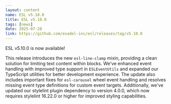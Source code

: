 ```yaml
---
layout: content
name: ESL v5.10.0
title: ESL v5.10.0
tags: [news]
date: 2025-07-28
link: https://github.com/exadel-inc/esl/releases/tag/v5.10.0
---
```


ESL v5.10.0 is now available!

This release introduces the new `esl-line-clamp` mixin, providing a clean solution for limiting text content within blocks. 
We've enhanced event handling with improved type support in `ESLEventUtils` and expanded our TypeScript utilities for better development experience.
The update also includes important fixes for `esl-carousel` wheel event handling and resolves missing event type definitions for custom event targets.
Additionally, we've updated our stylelint plugin dependency to version 4.0.0, which now requires stylelint 16.22.0 or higher for improved styling capabilities.
